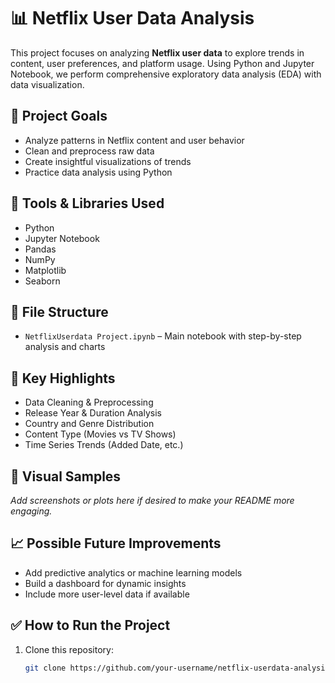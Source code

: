 # 📊 Netflix User Data Analysis

This project focuses on analyzing **Netflix user data** to explore trends in content, user preferences, and platform usage. Using Python and Jupyter Notebook, we perform comprehensive exploratory data analysis (EDA) with data visualization.

## 🚀 Project Goals

- Analyze patterns in Netflix content and user behavior
- Clean and preprocess raw data
- Create insightful visualizations of trends
- Practice data analysis using Python

## 🧰 Tools & Libraries Used

- Python
- Jupyter Notebook
- Pandas
- NumPy
- Matplotlib
- Seaborn

## 📂 File Structure

- `NetflixUserdata Project.ipynb` – Main notebook with step-by-step analysis and charts

## 📌 Key Highlights

- Data Cleaning & Preprocessing
- Release Year & Duration Analysis
- Country and Genre Distribution
- Content Type (Movies vs TV Shows)
- Time Series Trends (Added Date, etc.)

## 📸 Visual Samples

_Add screenshots or plots here if desired to make your README more engaging._

## 📈 Possible Future Improvements

- Add predictive analytics or machine learning models
- Build a dashboard for dynamic insights
- Include more user-level data if available

## ✅ How to Run the Project

1. Clone this repository:
   ```bash
   git clone https://github.com/your-username/netflix-userdata-analysis.git

